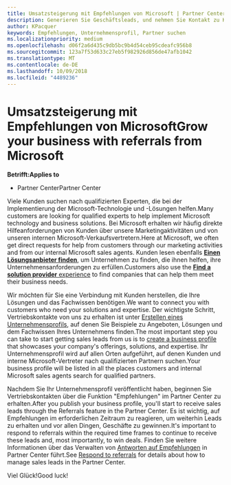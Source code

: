 ```yaml
---
title: Umsatzsteigerung mit Empfehlungen von Microsoft | Partner Center
description: Generieren Sie Geschäftsleads, und nehmen Sie Kontakt zu Kunden auf, die Unterstützung bei der Implementierung von Microsoft-Produkten und -Lösungen benötigen.
author: KPacquer
keywords: Empfehlungen, Unternehmensprofil, Partner suchen
ms.localizationpriority: medium
ms.openlocfilehash: d06f2a6d435c9db5bc9b4d54ceb95cdeafc956b8
ms.sourcegitcommit: 123a7f53d633c27eb5f982926d856de47afb1042
ms.translationtype: MT
ms.contentlocale: de-DE
ms.lasthandoff: 10/09/2018
ms.locfileid: "4489236"
---
```

<!-- FWLink:  https://go.microsoft.com/fwlink/?linkid=849775 (top of page) -->

# <a name="grow-your-business-with-referrals-from-microsoft"></a><span data-ttu-id="fa46a-104">Umsatzsteigerung mit Empfehlungen von Microsoft</span><span class="sxs-lookup"><span data-stu-id="fa46a-104">Grow your business with referrals from Microsoft</span></span>

**<span data-ttu-id="fa46a-105">Betrifft:</span><span class="sxs-lookup"><span data-stu-id="fa46a-105">Applies to</span></span>**

-  <span data-ttu-id="fa46a-106">Partner Center</span><span class="sxs-lookup"><span data-stu-id="fa46a-106">Partner Center</span></span>

<span data-ttu-id="fa46a-107">Viele Kunden suchen nach qualifizierten Experten, die bei der Implementierung der Microsoft-Technologie und -Lösungen helfen.</span><span class="sxs-lookup"><span data-stu-id="fa46a-107">Many customers are looking for qualified experts to help implement Microsoft technology and business solutions.</span></span> <span data-ttu-id="fa46a-108">Bei Microsoft erhalten wir häufig direkte Hilfeanforderungen von Kunden über unsere Marketingaktivitäten und von unseren internen Microsoft-Verkaufsvertretern.</span><span class="sxs-lookup"><span data-stu-id="fa46a-108">Here at Microsoft, we often get direct requests for help from customers through our marketing activities and from our internal Microsoft sales agents.</span></span> <span data-ttu-id="fa46a-109">Kunden lesen ebenfalls [**Einen Lösungsanbieter finden**](https://www.microsoft.com/solution-providers/search), um Unternehmen zu finden, die ihnen helfen, ihre Unternehmensanforderungen zu erfüllen.</span><span class="sxs-lookup"><span data-stu-id="fa46a-109">Customers also use the [**Find a solution provider** experience](https://www.microsoft.com/solution-providers/search) to find companies that can help them meet their business needs.</span></span> 

<span data-ttu-id="fa46a-110">Wir möchten für Sie eine Verbindung mit Kunden herstellen, die Ihre Lösungen und das Fachwissen benötigen.</span><span class="sxs-lookup"><span data-stu-id="fa46a-110">We want to connect you with customers who need your solutions and expertise.</span></span> <span data-ttu-id="fa46a-111">Der wichtigste Schritt, Vertriebskontakte von uns zu erhalten ist unter [Erstellen eines Unternehmensprofils](create-a-marketing-profile.md), auf denen Sie Beispiele zu Angeboten, Lösungen und dem Fachwissen Ihres Unternehmens finden.</span><span class="sxs-lookup"><span data-stu-id="fa46a-111">The most important step you can take to start getting sales leads from us is to [create a business profile](create-a-marketing-profile.md) that showcases your company's offerings, solutions, and expertise.</span></span> <span data-ttu-id="fa46a-112">Ihr Unternehmensprofil wird auf allen Orten aufgeführt, auf denen Kunden und interne Microsoft-Vertreter nach qualifizierten Partnern suchen.</span><span class="sxs-lookup"><span data-stu-id="fa46a-112">Your business profile will be listed in all the places customers and internal Microsoft sales agents search for qualified partners.</span></span> 

 <span data-ttu-id="fa46a-113">Nachdem Sie Ihr Unternehmensprofil veröffentlicht haben, beginnen Sie Vertriebskontakten über die Funktion "Empfehlungen" im Partner Center zu erhalten.</span><span class="sxs-lookup"><span data-stu-id="fa46a-113">After you publish your business profile, you'll start to receive sales leads through the Referrals feature in the Partner Center.</span></span> <span data-ttu-id="fa46a-114">Es ist wichtig, auf Empfehlungen im erforderlichen Zeitraum zu reagieren, um weiterhin Leads zu erhalten und vor allen Dingen, Geschäfte zu gewinnen.</span><span class="sxs-lookup"><span data-stu-id="fa46a-114">It's important to respond to referrals within the required time frames to continue to receive these leads and, most importantly, to win deals.</span></span> <span data-ttu-id="fa46a-115">Finden Sie weitere Informationen über das Verwalten von [Antworten auf Empfehlungen](responding-to-referrals.md) in Partner Center führt.</span><span class="sxs-lookup"><span data-stu-id="fa46a-115">See [Respond to referrals](responding-to-referrals.md) for details about how to manage sales leads in the Partner Center.</span></span>  

<span data-ttu-id="fa46a-116">Viel Glück!</span><span class="sxs-lookup"><span data-stu-id="fa46a-116">Good luck!</span></span>

<!-- 
*  [Analyze your business profile](analyze-your-marketing-profile.md) Regularly review and optimize your business profile to make sure you’re getting in front of your target customers.
-->
